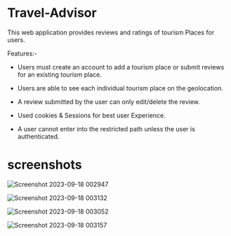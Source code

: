 # Travel-Advisor
This web application provides reviews and ratings of
tourism Places for users.

Features:-
* Users must create an account to add a tourism place
or submit reviews for an existing tourism place.


* Users are able to see each individual tourism place
on the geolocation.


* A review submitted by the user can only edit/delete
the review.


* Used cookies & Sessions for best user Experience.

  
* A user cannot enter into the restricted path unless
the user is authenticated.

# screenshots

![Screenshot 2023-09-18 002947](https://github.com/nandapavan26/Travel-Advisor/assets/103301881/8cd02bf1-7a3a-4817-ba13-bcf699b8cb73)


![Screenshot 2023-09-18 003132](https://github.com/nandapavan26/Travel-Advisor/assets/103301881/d7f75b9c-7800-4a90-a98a-03b9c8035c27)


![Screenshot 2023-09-18 003052](https://github.com/nandapavan26/Travel-Advisor/assets/103301881/2ff7f3f9-e456-442a-ad45-99630e7db51a)


![Screenshot 2023-09-18 003157](https://github.com/nandapavan26/Travel-Advisor/assets/103301881/8c02c7cb-bf99-4413-aa50-3e808bbba97b)
